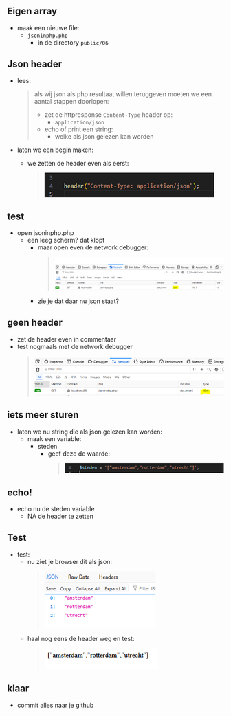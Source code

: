 
## Eigen array

- maak een nieuwe file:
    - `jsoninphp.php`
        - in de directory `public/06`


## Json header

- lees:
    > als wij json als php resultaat willen teruggeven moeten we een aantal stappen doorlopen:
    > - zet de httpresponse `Content-Type` header op:
    >   - `application/json`
    > - echo of print een string:
    >   - welke als json gelezen kan worden


- laten we een begin maken:
    - we zetten de header even als eerst:
        > ![](img/header.PNG)


## test

- open jsoninphp.php
    - een leeg scherm? dat klopt
        - maar open even de network debugger:
            > ![](img/jsonnetwork.PNG)
        - zie je dat daar nu json staat?

## geen header

- zet de header even in commentaar
- test nogmaals met de network debugger
    > ![](img/html.PNG)


## iets meer sturen

- laten we nu string die als json gelezen kan worden:
    - maak een variable:
        - steden
            - geef deze de waarde:
                > ![](img/stedenstring.PNG)

## echo!

- echo nu de steden variable
    - NA de header te zetten

## Test

- test:
    - nu ziet je browser dit als json:
        > ![](img/alsjson.PNG)
    - haal nog eens de header weg en test:
        > ![](img/nojson.PNG)

    
## klaar
- commit alles naar je github
